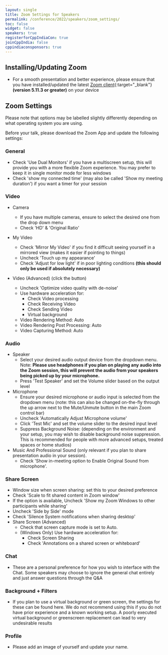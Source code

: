 ```yaml
---
layout: single
title: Zoom Settings for Speakers
permalink: /conference/2022/speakers/zoom_settings/
toc: false
widget: false
speakers: true
registerforCppIndiaCon: true
joinCppIndia: false
cppindiaconsponsors: true
---
```

## Installing/Updating Zoom
* For a smooth presentation and better experience, please ensure that you have installed/updated the latest [Zoom client](https://zoom.us/download){:target="_blank"} **(version 5.11.3 or greater)** on your device

## Zoom Settings
Please note that options may be labelled slightly differently depending on what operating system you are using.

Before your talk, please download the Zoom App and update the following settings:

### General
* Check 'Use Dual Monitors' if you have a multiscreen setup, this will provide you with a more flexible Zoom experience. You may prefer to keep it in single monitor mode for less windows
* Check 'show my connected time' (may also be called 'Show my meeting duration') if you want a timer for your session

### Video
* Camera
  * If you have multiple cameras, ensure to select the desired one from the drop down menu
  * Check 'HD' & 'Original Ratio'

* My Video
  * Check 'Mirror My Video' if you find it difficult seeing yourself in a mirrored view (makes it easier if pointing to things)
  * Uncheck 'Touch up my appearance'
  * Check 'Adjust for low light' if in poor lighting conditions **(this should only be used if absolutely necessary)**

* Video (Advanced) (click the button)
  * Uncheck 'Optimize video quality with de-noise'
  * Use hardware acceleration for:
    * Check Video processing
    * Check Receiving Video
    * Check Sending Video
    * Virtual background
  * Video Rendering Method: Auto
  * Video Rendering Post Processing: Auto
  * Video Capturing Method: Auto

### Audio
* Speaker
  * Select your desired audio output device from the dropdown menu. Note: **Please use headphones if you plan on playing any audio into the Zoom session, this will prevent the audio from your speakers being picked up by your microphone.**
  * Press 'Test Speaker' and set the Volume slider based on the output level
* Microphone
  * Ensure your desired microphone or audio input is selected from the dropdown menu (note: this can also be changed on-the-fly through the up arrow next to the Mute/Unmute button in the main Zoom control bar)
  * Uncheck 'Automatically Adjust Microphone volume'
  * Click 'Test Mic' and set the volume slider to the desired input level
  * Suppress Background Noise: (depending on the environment and your setup, you may wish to disable background noise suppression. This is recommended for people with more advanced setups, treated spaces or home studios)
* Music And Professional Sound (only relevant if you plan to share presentation audio in your session).
  * Check 'Show in-meeting option to Enable Original Sound from microphone'.

### Share Screen
* Window size when screen sharing: set this to your desired preference
* Check 'Scale to fit shared content in Zoom window'
* If the option is available, Uncheck 'Show my Zoom Windows to other participants while sharing'
* Uncheck 'Side by Side' mode
* Check 'Silence System notifications when sharing desktop'
* Share Screen (Advanced)
  * Check that screen capture mode is set to Auto.
  * (Windows Only) Use hardware acceleration for:
    * Check Screen Sharing
    * Check 'Annotations on a shared screen or whiteboard'

### Chat
* These are a personal preference for how you wish to interface with the Chat. Some speakers may choose to ignore the general chat entirely and just answer questions through the Q&A

### Background + Filters
* If you plan to use a virtual background or green screen, the settings for these can be found here. We do not recommend using this if you do not have prior experience and a known working setup. A poorly executed virtual background or greenscreen replacement can lead to very undesirable results

### Profile
* Please add an image of yourself and update your name.
